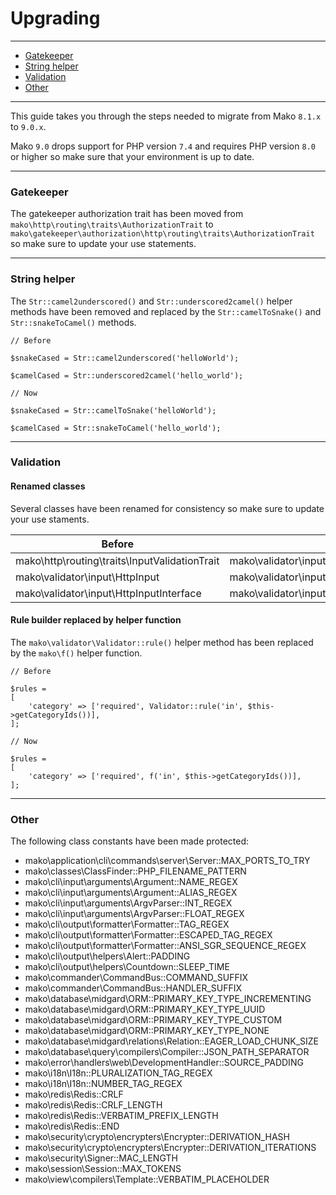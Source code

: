 # Upgrading

--------------------------------------------------------

* [Gatekeeper](#gatekeeper)
* [String helper](#string_helper)
* [Validation](#validation)
* [Other](#other)

--------------------------------------------------------

This guide takes you through the steps needed to migrate from Mako `8.1.x` to `9.0.x`.

Mako `9.0` drops support for PHP version `7.4` and requires PHP version `8.0` or higher so make sure that your environment is up to date.

--------------------------------------------------------

<a id="gatekeeper"></a>

### Gatekeeper

The gatekeeper authorization trait has been moved from `mako\http\routing\traits\AuthorizationTrait` to `mako\gatekeeper\authorization\http\routing\traits\AuthorizationTrait` so make sure to update your use statements.

--------------------------------------------------------

<a id="string_helper"></a>

### String helper

The `Str::camel2underscored()` and `Str::underscored2camel()` helper methods have been removed and replaced by the `Str::camelToSnake()` and `Str::snakeToCamel()` methods.

```
// Before

$snakeCased = Str::camel2underscored('helloWorld');

$camelCased = Str::underscored2camel('hello_world');

// Now

$snakeCased = Str::camelToSnake('helloWorld');

$camelCased = Str::snakeToCamel('hello_world');
```

--------------------------------------------------------

<a id="validation"></a>

### Validation

#### Renamed classes

Several classes have been renamed for consistency so make sure to update your use staments.

| Before                                        | Now                                                           |
|-----------------------------------------------|---------------------------------------------------------------|
| mako\http\routing\traits\InputValidationTrait | mako\validator\input\http\routing\traits\InputValidationTrait |
| mako\validator\input\HttpInput                | mako\validator\input\http\Input                               |
| mako\validator\input\HttpInputInterface       | mako\validator\input\http\InputInterface                      |

#### Rule builder replaced by helper function

The `mako\validator\Validator::rule()` helper method has been replaced by the `mako\f()` helper function.

```
// Before

$rules =
[
	'category' => ['required', Validator::rule('in', $this->getCategoryIds())],
];

// Now

$rules =
[
	'category' => ['required', f('in', $this->getCategoryIds())],
];
```

--------------------------------------------------------

<a id="other"></a>

### Other

The following class constants have been made protected:

* mako\application\cli\commands\server\Server::MAX_PORTS_TO_TRY
* mako\classes\ClassFinder::PHP_FILENAME_PATTERN
* mako\cli\input\arguments\Argument::NAME_REGEX
* mako\cli\input\arguments\Argument::ALIAS_REGEX
* mako\cli\input\arguments\ArgvParser::INT_REGEX
* mako\cli\input\arguments\ArgvParser::FLOAT_REGEX
* mako\cli\output\formatter\Formatter::TAG_REGEX
* mako\cli\output\formatter\Formatter::ESCAPED_TAG_REGEX
* mako\cli\output\formatter\Formatter::ANSI_SGR_SEQUENCE_REGEX
* mako\cli\output\helpers\Alert::PADDING
* mako\cli\output\helpers\Countdown::SLEEP_TIME
* mako\commander\CommandBus::COMMAND_SUFFIX
* mako\commander\CommandBus::HANDLER_SUFFIX
* mako\database\midgard\ORM::PRIMARY_KEY_TYPE_INCREMENTING
* mako\database\midgard\ORM::PRIMARY_KEY_TYPE_UUID
* mako\database\midgard\ORM::PRIMARY_KEY_TYPE_CUSTOM
* mako\database\midgard\ORM::PRIMARY_KEY_TYPE_NONE
* mako\database\midgard\relations\Relation::EAGER_LOAD_CHUNK_SIZE
* mako\database\query\compilers\Compiler::JSON_PATH_SEPARATOR
* mako\error\handlers\web\DevelopmentHandler::SOURCE_PADDING
* mako\i18n\I18n::PLURALIZATION_TAG_REGEX
* mako\i18n\I18n::NUMBER_TAG_REGEX
* mako\redis\Redis::CRLF
* mako\redis\Redis::CRLF_LENGTH
* mako\redis\Redis::VERBATIM_PREFIX_LENGTH
* mako\redis\Redis::END
* mako\security\crypto\encrypters\Encrypter::DERIVATION_HASH
* mako\security\crypto\encrypters\Encrypter::DERIVATION_ITERATIONS
* mako\security\Signer::MAC_LENGTH
* mako\session\Session::MAX_TOKENS
* mako\view\compilers\Template::VERBATIM_PLACEHOLDER